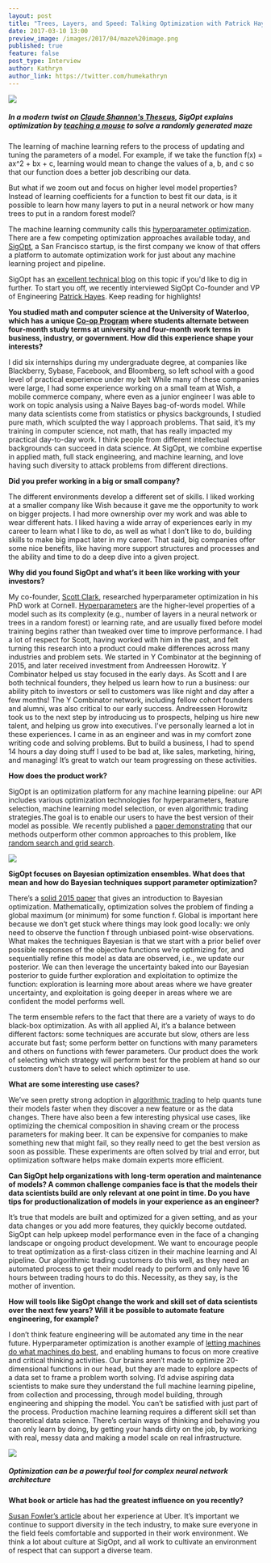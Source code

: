 ```yaml
---
layout: post
title: "Trees, Layers, and Speed: Talking Optimization with Patrick Hayes"
date: 2017-03-10 13:00
preview_image: /images/2017/04/maze%20image.png
published: true
feature: false
post_type: Interview
author: Kathryn
author_link: https://twitter.com/humekathryn
---
```

![](/static/images/2017/04/maze%20image.png)

##### In a modern twist on [Claude Shannon's Theseus](https://www.youtube.com/watch?v=vPKkXibQXGA), SigOpt explains optimization by [teaching a mouse](http://blog.sigopt.com/post/151388283013/sigopt-in-depth-building-a-better-mousetrap-via) to solve a randomly generated maze 

The learning of machine learning refers to the process of updating and tuning the parameters of a model. For example, if we take the function f(x) = ax^2 + bx + c, learning would mean to change the values of a, b, and c so that our function does a better job describing our data. 

But what if we zoom out and focus on higher level model properties? Instead of learning coefficients for a function to best fit our data, is it possible to learn how many layers to put in a neural network or how many trees to put in a random forest model?

The machine learning community calls this [hyperparameter optimization](https://www.quora.com/What-are-hyperparameters-in-machine-learning). There are a few competing optimization approaches available today, and [SigOpt](https://sigopt.com/), a San Francisco startup, is the first company we know of that offers a platform to automate optimization work for just about any machine learning project and pipeline. 

SigOpt has an [excellent technical blog](http://blog.sigopt.com/) on this topic if you'd like to dig in further. To start you off, we recently interviewed SigOpt Co-founder and VP of Engineering [Patrick Hayes](https://twitter.com/pfjhayes). Keep reading for highlights! 

**You studied math and computer science at the University of Waterloo, which has a unique [Co-op Program](https://uwaterloo.ca/software-engineering/future-undergraduate-students/co-op-and-careers) where students alternate between four-month study terms at university and four-month work terms in business, industry, or government. How did this experience shape your interests?**

I did six internships during my undergraduate degree, at companies like Blackberry, Sybase, Facebook, and Bloomberg, so left school with a good level of practical experience under my belt While many of these companies were large, I had some experience working on a small team at Wish, a mobile commerce company, where even as a junior engineer I was able to work on topic analysis using a Naive Bayes bag-of-words model. While many data scientists come from statistics or physics backgrounds, I studied pure math, which sculpted the way I approach problems. That said, it’s my training in computer science, not math, that has really impacted my practical day-to-day work. I think people from different intellectual backgrounds can succeed in data science. At SigOpt, we combine expertise in applied math, full stack engineering, and machine learning, and love having such diversity to attack problems from different directions.

**Did you prefer working in a big or small company?** 

The different environments develop a different set of skills. I liked working at a smaller company like Wish because it gave me the opportunity to work on bigger projects. I had more ownership over my work and was able to wear different hats. I liked having a wide array of experiences early in my career to learn what I like to do, as well as what I don’t like to do, building skills to make big impact later in my career. That said, big companies offer some nice benefits, like having more support structures and processes and the ability and time to do a deep dive into a given project. 

**Why did you found SigOpt and what’s it been like working with your investors?** 

My co-founder, [Scott Clark](https://www.linkedin.com/in/sc932/), researched hyperparameter optimization in his PhD work at Cornell. [Hyperparameters](https://www.quora.com/What-are-hyperparameters-in-machine-learning) are the higher-level properties of a model such as its complexity (e.g., number of layers in a neural network or trees in a random forest) or learning rate, and are usually fixed before model training begins rather than tweaked over time to improve performance. I had a lot of respect for Scott, having worked with him in the past, and felt turning this research into a product could make differences across many industries and problem sets. We started in Y Combinator at the beginning of 2015, and later received investment from Andreessen Horowitz. Y Combinator helped us stay focused in the early days. As Scott and I are both technical founders, they helped us learn how to run a business: our ability pitch to investors or sell to customers was like night and day after a few months! The Y Combinator network, including fellow cohort founders and alumni, was also critical to our early success. Andreessen Horowitz took us to the next step by introducing us to prospects, helping us hire new talent, and helping us grow into executives. I’ve personally learned a lot in these experiences. I came in as an engineer and was in my comfort zone writing code and solving problems. But to build a business, I had to spend 14 hours a day doing stuff I used to be bad at, like sales, marketing, hiring, and managing! It’s great to watch our team progressing on these activities. 

**How does the product work?** 

SigOpt is an optimization platform for any machine learning pipeline: our API includes various optimization technologies for hyperparameters, feature selection, machine learning model selection, or even algorithmic trading strategies.The goal is to enable our users to have the best version of their model as possible. We recently published a [paper demonstrating](https://arxiv.org/abs/1603.09441) that our methods outperform other common approaches to this problem, like [random search and grid search](https://www.quora.com/What-is-the-difference-between-random-search-and-grid-search-for-hyperparameter-optimization). 

![](/static/images/2017/04/optimization%20feedback%20loop.png)

**SigOpt focuses on Bayesian optimization ensembles. What does that mean and how do Bayesian techniques support parameter optimization?**

There’s a [solid 2015 paper](https://dash.harvard.edu/bitstream/handle/1/27769882/BayesOptLoop.pdf?sequence=1) that gives an introduction to Bayesian optimization. Mathematically, optimization solves the problem of finding a global maximum (or minimum) for some function f. Global is important here because we don’t get stuck where things may look good locally: we only need to observe the function f through unbiased point-wise observations. What makes the techniques Bayesian is that we start with a prior belief over possible responses of the objective functions we’re optimizing for, and sequentially refine this model as data are observed, i.e., we update our posterior. We can then leverage the uncertainty baked into our Bayesian posterior to guide further exploration and exploitation to optimize the function: exploration is learning more about areas where we have greater uncertainty, and exploitation is going deeper in areas where we are confident the model performs well. 

The term ensemble refers to the fact that there are a variety of ways to do black-box optimization. As with all applied AI, it’s a balance between different factors: some techniques are accurate but slow, others are less accurate but fast; some perform better on functions with many parameters and others on functions with fewer parameters. Our product does the work of selecting which strategy will perform best for the problem at hand so our customers don’t have to select which optimizer to use. 

**What are some interesting use cases?** 

We’ve seen pretty strong adoption in [algorithmic trading](https://sigopt.com/industries/algorithmic-trading) to help quants tune their models faster when they discover a new feature or as the data changes. There have also been a few interesting physical use cases, like optimizing the chemical composition in shaving cream or the process parameters for making beer. It can be expensive for companies to make something new that might fail, so they really need to get the best version as soon as possible. These experiments are often solved by trial and error, but optimization software helps make domain experts more efficient.

**Can SigOpt help organizations with long-term operation and maintenance of models? A common challenge companies face is that the models their data scientists build are only relevant at one point in time. Do you have tips for productionalization of models in your experience as an engineer?** 

It’s true that models are built and optimized for a given setting, and as your data changes or you add more features, they quickly become outdated. SigOpt can help upkeep model performance even in the face of a changing landscape or ongoing product development. We want to encourage people to treat optimization as a first-class citizen in their machine learning and AI pipeline. Our algorithmic trading customers do this well, as they need an automated process to get their model ready to perform and only have 16 hours between trading hours to do this. Necessity, as they say, is the mother of invention. 

**How will tools like SigOpt change the work and skill set of data scientists over the next few years? Will it be possible to automate feature engineering, for example?** 

I don’t think feature engineering will be automated any time in the near future. Hyperparameter optimization is another example of [letting machines do what machines do best](http://blog.fastforwardlabs.com/2016/05/25/human-machine-algorithms-interview-with-eric.html), and enabling humans to focus on more creative and critical thinking activities. Our brains aren’t made to optimize 20-dimensional functions in our head, but they are made to explore aspects of a data set to frame a problem worth solving. I’d advise aspiring data scientists to make sure they understand the full machine learning pipeline, from collection and processing, through model building, through engineering and shipping the model. You can’t be satisfied with just part of the process. Production machine learning requires a different skill set than theoretical data science. There’s certain ways of thinking and behaving you can only learn by doing, by getting your hands dirty on the job, by working with real, messy data and making a model scale on real infrastructure. 

![](/static/images/2017/04/tunable%20parameters%20deep%20learning.png)

##### Optimization can be a powerful tool for complex neural network architecture

**What book or article has had the greatest influence on you recently?**

[Susan Fowler’s article](https://www.susanjfowler.com/blog/2017/2/19/reflecting-on-one-very-strange-year-at-uber) about her experience at Uber. It’s important we continue to support diversity in the tech industry, to make sure everyone in the field feels comfortable and supported  in their work environment. We think a lot about culture at SigOpt, and all work to cultivate an environment of respect that can support a diverse team. 
